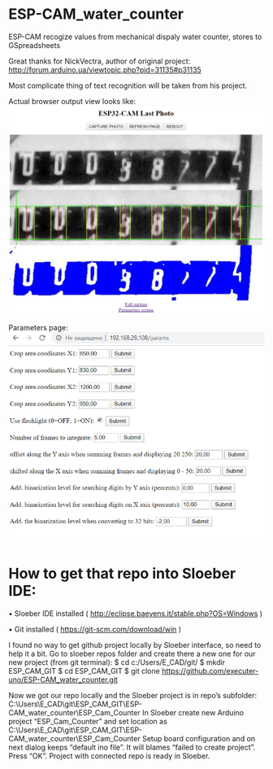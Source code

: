 # ESP-CAM_water_counter
ESP-CAM recogize values from mechanical dispaly water counter, stores to GSpreadsheets

Great thanks for NickVectra, author of original project:
http://forum.arduino.ua/viewtopic.php?pid=31135#p31135

Most complicate thing of text recognition will be taken from his project.

Actual browser output view looks like:
![Actual](https://github.com/executer-uno/ESP-CAM_water_counter/blob/Master/2020-05-11_171527.png)

Parameters page:
![Parameters](https://github.com/executer-uno/ESP-CAM_water_counter/blob/Master/2020-05-11_171538.png)


# How to get that repo into Sloeber IDE:

•	Sloeber IDE installed ( http://eclipse.baeyens.it/stable.php?OS=Windows )

•	Git installed ( https://git-scm.com/download/win )

I found no way to get github project locally by Sloeber interface, so need to help it a bit. Go to sloeber repos folder and create there a new one for our new project (from git terminal):
$ cd c:/Users/E_CAD/git/
$ mkdir ESP_CAM_GIT
$ cd ESP_CAM_GIT
$ git clone https://github.com/executer-uno/ESP-CAM_water_counter.git

Now we got our repo locally and the Sloeber project is in repo’s subfolder:
C:\Users\E_CAD\git\ESP_CAM_GIT\ESP-CAM_water_counter\ESP_Cam_Counter
In Sloeber create new Arduino project “ESP_Cam_Counter” and set location as
C:\Users\E_CAD\git\ESP_CAM_GIT\ESP-CAM_water_counter\ESP_Cam_Counter
Setup board configuration and on next dialog keeps “default ino file”. It will blames “failed to create project”. Press “OK”.
Project with connected repo is ready in Sloeber.
